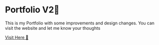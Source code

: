 # Portfolio V2💫 

This is my Portfolio with some improvements and design changes. You can visit the website and let me know your thoughts

[Visit Here 🚀 ](https://rghvgrv.github.io/PortfolioV2/)


 
 
                     

